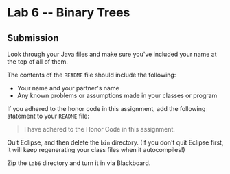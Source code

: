 # Lab 6 -- Binary Trees
## Submission

Look through your Java files and make sure you've included your name at the
top of all of them.

The contents of the `README` file should include the following:
- Your name and your partner's name
- Any known problems or assumptions made in your classes or program

If you adhered to the honor code in this assignment, add the following
statement to your `README` file:
> I have adhered to the Honor Code in this assignment.

Quit Eclipse, and then delete the `bin` directory.
(If you don't quit Eclipse first, it will keep regenerating your class
files when it autocompiles!)

Zip the `Lab6` directory and turn it in via Blackboard.
